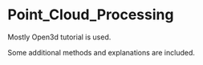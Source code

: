 # Point_Cloud_Processing

Mostly Open3d tutorial is used. 

Some additional methods and explanations are included.
